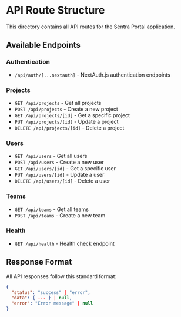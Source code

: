 # API Route Structure

This directory contains all API routes for the Sentra Portal application.

## Available Endpoints

### Authentication
- `/api/auth/[...nextauth]` - NextAuth.js authentication endpoints

### Projects
- `GET /api/projects` - Get all projects
- `POST /api/projects` - Create a new project
- `GET /api/projects/[id]` - Get a specific project
- `PUT /api/projects/[id]` - Update a project
- `DELETE /api/projects/[id]` - Delete a project

### Users
- `GET /api/users` - Get all users
- `POST /api/users` - Create a new user
- `GET /api/users/[id]` - Get a specific user
- `PUT /api/users/[id]` - Update a user
- `DELETE /api/users/[id]` - Delete a user

### Teams
- `GET /api/teams` - Get all teams
- `POST /api/teams` - Create a new team

### Health
- `GET /api/health` - Health check endpoint

## Response Format

All API responses follow this standard format:

```json
{
  "status": "success" | "error",
  "data": { ... } | null,
  "error": "Error message" | null
}
```